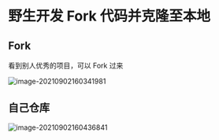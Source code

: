 # 野生开发 Fork 代码并克隆至本地

## Fork

看到别人优秀的项目，可以 Fork 过来

![image-20210902160341981](https://attach.blog.wen7.online/image-20210902160341981.png)



## 自己仓库

![image-20210902160436841](https://attach.blog.wen7.online/image-20210902160436841.png)